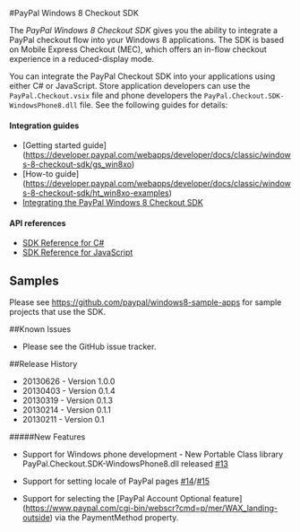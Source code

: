 #PayPal Windows 8 Checkout SDK


The *PayPal Windows 8 Checkout SDK* gives you the ability to integrate a PayPal checkout
flow into your Windows 8 applications. The SDK is based on Mobile Express Checkout (MEC),
which offers an in-flow checkout experience in a reduced-display mode.

You can integrate the PayPal Checkout SDK into your applications using either C# or JavaScript. Store application developers can use the `PayPal.Checkout.vsix` file and phone developers the `PayPal.Checkout.SDK-WindowsPhone8.dll` file. See the following guides for details:

#### Integration guides

* [Getting started guide] (https://developer.paypal.com/webapps/developer/docs/classic/windows-8-checkout-sdk/gs_win8xo)
* [How-to guide] (https://developer.paypal.com/webapps/developer/docs/classic/windows-8-checkout-sdk/ht_win8xo-examples)
* [Integrating the PayPal Windows 8 Checkout SDK](http://paypal.github.com/Windows8SDK/)

#### API references

* [SDK Reference for C#](http://paypal.github.com/Windows8SDK/csharp.html)
* [SDK Reference for JavaScript](http://paypal.github.com/Windows8SDK/javascript.html)

## Samples

Please see https://github.com/paypal/windows8-sample-apps for sample projects that use the SDK.

##Known Issues

* Please see the GitHub issue tracker.

##Release History

- 20130626 - Version 1.0.0
- 20130403 - Version 0.1.4
- 20130319 - Version 0.1.3
- 20130214 - Version 0.1.1
- 20130211 - Version 0.1


#####New Features

- Support for Windows phone development - New Portable Class library PayPal.Checkout.SDK-WindowsPhone8.dll released [#13](https://github.com/paypal/Windows8SDK/issues/13)

- Support for setting locale of PayPal pages  [#14](https://github.com/paypal/Windows8SDK/issues/14)/[#15](https://github.com/paypal/Windows8SDK/issues/15)

- Support for selecting the [PayPal Account Optional feature] (https://www.paypal.com/cgi-bin/webscr?cmd=p/mer/WAX_landing-outside) via the PaymentMethod property.





